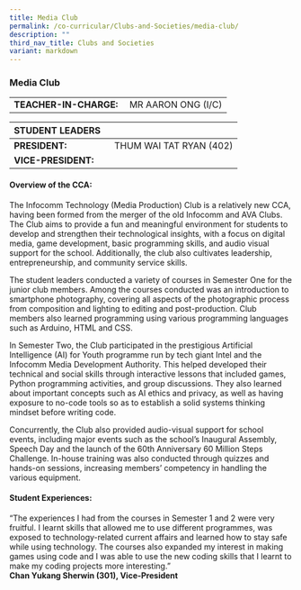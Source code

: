 ```yaml
---
title: Media Club
permalink: /co-curricular/Clubs-and-Societies/media-club/
description: ""
third_nav_title: Clubs and Societies
variant: markdown
---
```

### Media Club

|  	|  	|
|---	|---	|
| **TEACHER-IN-CHARGE:** 	| &nbsp;MR AARON ONG (I/C) 


| STUDENT LEADERS 	|  	|
|---	|---	|
| **PRESIDENT:** 	| &nbsp;&nbsp;THUM WAI TAT RYAN (402)	|
| **VICE-PRESIDENT:** 	| 	|

#### Overview of the CCA:

The Infocomm Technology (Media Production) Club is a relatively new CCA, having been formed from the merger of the old Infocomm and AVA Clubs. The Club aims to provide a fun and meaningful environment for students to develop and strengthen their technological insights, with a focus on digital media, game development, basic programming skills, and audio visual support for the school. Additionally, the club also cultivates leadership, entrepreneurship, and community service skills.&nbsp;  

The student leaders conducted a variety of courses in Semester One for the junior club members. Among the courses conducted was an introduction to smartphone photography, covering all aspects of the photographic process from composition and lighting to editing and post-production. Club members also learned programming using various programming languages such as Arduino, HTML and CSS.

In Semester Two, the Club participated in the prestigious Artificial Intelligence (AI) for Youth programme run by tech giant Intel and the Infocomm Media Development Authority. This helped developed their technical and social skills through interactive lessons that included games, Python programming activities, and group discussions. They also learned about important concepts such as AI ethics and privacy, as well as having exposure to no-code tools so as to establish a solid systems thinking mindset before writing code.

  

Concurrently, the Club also provided audio-visual support for school events, including major events such as the school’s Inaugural Assembly, Speech Day and the launch of the 60th Anniversary 60 Million Steps Challenge. In-house training was also conducted through quizzes and hands-on sessions, increasing members’ competency in handling the various equipment.

  

#### Student Experiences:  

“The experiences I had from the courses in Semester 1 and 2 were very fruitful. I learnt skills that allowed me to use different programmes, was exposed to technology-related current affairs and learned how to stay safe while using technology. The courses also expanded my interest in making games using code and I was able to use the new coding skills that I learnt to make my coding projects more interesting.”
<br> **Chan Yukang Sherwin (301), Vice-President**